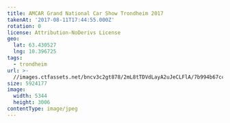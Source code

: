 ```yaml
---
title: AMCAR Grand National Car Show Trondheim 2017
takenAt: '2017-08-11T17:44:55.000Z'
rotation: 0
license: Attribution-NoDerivs License
geo:
  lat: 63.430527
  lng: 10.396725
tags:
  - trondheim
url: >-
  //images.ctfassets.net/bncv3c2gt878/2mL8tTDVdLayA2uJeCLFlA/7b994b67cc042123b5d2d984f16fb50b/amcar-grand-national-car-show-trondheim-2017_35673432634_o
size: 5924177
image:
  width: 5344
  height: 3006
contentType: image/jpeg
---
```


